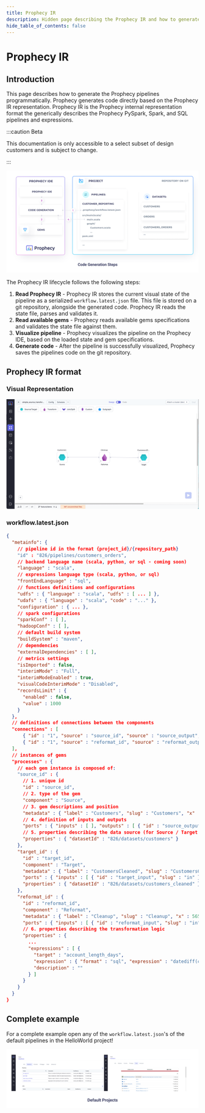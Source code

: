 ```yaml
---
title: Prophecy IR
description: Hidden page describing the Prophecy IR and how to generate the Prophecy pipelines using an API
hide_table_of_contents: false
---
```


# Prophecy IR

## Introduction

This page describes how to generate the Prophecy pipelines programmatically. Prophecy generates code directly based on
the Prophecy IR representation. Prophecy IR is the Prophecy internal representation format the generically describes
the Prophecy PySpark, Spark, and SQL pipelines and expressions.

:::caution Beta

This documentation is only accessible to a select subset of design customers and is subject to change.

:::

![Code Generation Steps](img/code-generation-steps.png)

The Prophecy IR lifecycle follows the following steps:

1. **Read Prophecy IR** - Prophecy IR stores the current visual state of the pipeline as a
   serialized `workflow.latest.json` file. This file is stored on a git repository, alongside the generated code.
   Prophecy IR reads the state file, parses and validates it.
2. **Read available gems** - Prophecy reads available gems specifications and validates the state file against them.
3. **Visualize pipeline** - Prophecy visualizes the pipeline on the Prophecy IDE, based on the loaded state and gem
   specifications.
4. **Generate code** - After the pipeline is successfully visualized, Prophecy saves the pipelines code on the git
   repository.

## Prophecy IR format

### Visual Representation

![Simple Pipeline](img/simple-pipeline.png)

### workflow.latest.json

```json 
{
  "metainfo": {
    // pipeline id in the format {project_id}/{repository_path}
    "id" : "826/pipelines/customers_orders", 
    // backend language name (scala, python, or sql - coming soon)
    "language" : "scala", 
    // expressions language type (scala, python, or sql)
    "frontEndLanguage" : "sql",
    // functions definitions and configurations
    "udfs" : { "language" : "scala", "udfs" : [ ... ] },
    "udafs" : { "language" : "scala", "code" : "..." },
    "configuration" : { ... },
    // spark configurations
    "sparkConf" : [ ],
    "hadoopConf" : [ ],
    // default build system
    "buildSystem" : "maven",
    // dependencies
    "externalDependencies" : [ ],
    // metrics settings
    "isImported" : false,
    "interimMode" : "Full",
    "interimModeEnabled" : true,
    "visualCodeInterimMode" : "Disabled",
    "recordsLimit" : {
      "enabled" : false,
      "value" : 1000
    }
  },
  // definitions of connections between the components 
  "connections" : [ 
      { "id" : "1", "source" : "source_id", "source" : "source_output", "target" : "reformat_id", "targetPort" : "reformat_input" },
      { "id" : "1", "source" : "reformat_id", "source" : "reformat_output", "target" : "target_id", "targetPort" : "target_input" }
  ],
  // instances of gems 
  "processes" : {
    // each gem instance is composed of:
    "source_id" : {
      // 1. unique id
      "id" : "source_id",
      // 2. type of the gem
      "component" : "Source",
      // 3. gem descriptions and position
      "metadata" : { "label" : "Customers", "slug" : "Customers", "x" : 120, "y" : 320, ... },
      // 4. definition of inputs and outputs
      "ports" : { "inputs" : [ ], "outputs" : [ { "id" : "source_output", "slug" : "out" } ] },
      // 5. properties describing the data source (for Source / Target only)
      "properties" : { "datasetId" : "826/datasets/customers" }
    },
    "target_id" : {
      "id" : "target_id",
      "component" : "Target",
      "metadata" : { "label" : "CustomersCleaned", "slug" : "CustomersCleaned", "x" : 1370, "y" : 220 },
      "ports" : { "inputs" : [ { "id" : "target_input", "slug" : "in" } ], "outputs" : [ ], ... },
      "properties" : { "datasetId" : "826/datasets/customers_cleaned" }
    },
    "reformat_id" : {
      "id" : "reformat_id",
      "component" : "Reformat",
      "metadata" : { "label" : "Cleanup", "slug" : "Cleanup", "x" : 565, "y" : 220, ... },
      "ports" : { "inputs" : [ { "id" : "reformat_input", "slug" : "in" } ], "outputs" : [ { "id" : "reformat_output", "slug" : "out" } ] ... },
      // 6. properties describing the transformation logic
      "properties" : {
        ...
        "expressions" : [ {
          "target" : "account_length_days",
          "expression" : { "format" : "sql", "expression" : "datediff(current_date(), account_open_date)" },
          "description" : ""
        } ]
      }
    }
  }
}
```

## Complete example

For a complete example open any of the `workflow.latest.json`'s of the default pipelines in the HelloWorld project!

![Example Pipelines](img/example-pipelines.png)
